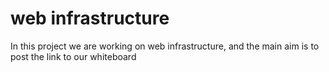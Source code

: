 # web infrastructure

In this project we are working on web infrastructure, and the main aim is to post the link to our whiteboard
